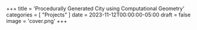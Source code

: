 +++
title = 'Procedurally Generated City using Computational Geometry'
categories = [ "Projects" ]
date = 2023-11-12T00:00:00-05:00
draft = false
image = 'cover.png'
+++
